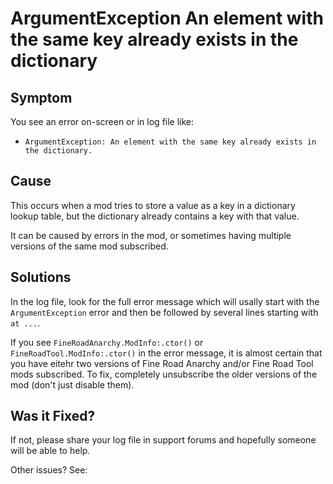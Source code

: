 # ArgumentException An element with the same key already exists in the dictionary

## Symptom

You see an error on-screen or in log file like:

* `ArgumentException: An element with the same key already exists in the dictionary.`

## Cause

This occurs when a mod tries to store a value as a key in a dictionary lookup table, but the dictionary already contains
a key with that value.

It can be caused by errors in the mod, or sometimes having multiple versions of the same mod subscribed.

## Solutions

In the log file, look for the full error message which will usally start with the `ArgumentException` error and then be
followed by several lines starting with `at ...`.

If you see `FineRoadAnarchy.ModInfo:.ctor()` or `FineRoadTool.ModInfo:.ctor()` in the error message, it is almost
certain that you have eitehr two versions of Fine Road Anarchy and/or Fine Road Tool mods subscribed. To fix, completely
unsubscribe the older versions of the mod (don't just disable them).

## Was it Fixed?

If not, please share your log file in support forums and hopefully someone will be able to help.

Other issues? See: [](Troubleshooting.md)